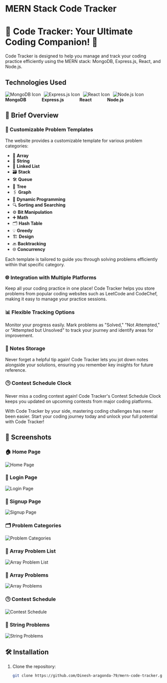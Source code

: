 # MERN Stack Code Tracker
# 🚀 Code Tracker: Your Ultimate Coding Companion! 🚀

Code Tracker is designed to help you manage and track your coding practice efficiently using the MERN stack: MongoDB, Express.js, React, and Node.js.


## Technologies Used

<div style="display: flex; align-items: center;">
  <img src="https://img.icons8.com/color/48/000000/mongodb.png" alt="MongoDB Icon" style="margin-right: 10px;"/>
  <img src="https://img.icons8.com/ios/48/000000/express-js.png" alt="Express.js Icon" style="margin-right: 10px;"/>
  <img src="https://img.icons8.com/color/48/000000/react-native.png" alt="React Icon" style="margin-right: 10px;"/>
  <img src="https://img.icons8.com/color/48/000000/nodejs.png" alt="Node.js Icon" style="margin-right: 10px;"/>
</div>
<div style="display: flex; align-items: center;">
  <span><strong>MongoDB</strong></span>
  <span style="margin-left: 50px;"><strong>Express.js</strong></span>
  <span style="margin-left: 50px;"><strong>React</strong></span>
  <span style="margin-left: 50px;"><strong>Node.js</strong></span>
</div>

## 📜 Brief Overview

### 📁 Customizable Problem Templates
The website provides a customizable template for various problem categories:
- 🧮 **Array**
- 📝 **String**
- 🔗 **Linked List**
- 🗃️ **Stack**
- 🛠️ **Queue**
- 🌳 **Tree**
- 🖇️ **Graph**
- 🤔 **Dynamic Programming**
- 🔍 **Sorting and Searching**
- ⚙️ **Bit Manipulation**
- ➕ **Math**
- 🗂️ **Hash Table**
- 💡 **Greedy**
- 🏗️ **Design**
- 🔙 **Backtracking**
- 🌐 **Concurrency**

Each template is tailored to guide you through solving problems efficiently within that specific category.

### 🌐 Integration with Multiple Platforms
Keep all your coding practice in one place! Code Tracker helps you store problems from popular coding websites such as LeetCode and CodeChef, making it easy to manage your practice sessions.

### 📊 Flexible Tracking Options
Monitor your progress easily. Mark problems as "Solved," "Not Attempted," or "Attempted but Unsolved" to track your journey and identify areas for improvement.

### 📝 Notes Storage
Never forget a helpful tip again! Code Tracker lets you jot down notes alongside your solutions, ensuring you remember key insights for future reference.

### 🕒 Contest Schedule Clock
Never miss a coding contest again! Code Tracker's Contest Schedule Clock keeps you updated on upcoming contests from major coding platforms.

With Code Tracker by your side, mastering coding challenges has never been easier. Start your coding journey today and unlock your full potential with Code Tracker!






## 📸 Screenshots

### 🏠 Home Page
![Home Page](screenshots/HomePage.png)

### 🔑 Login Page
![Login Page](screenshots/Login.png)

### 📝 Signup Page
![Signup Page](screenshots/Signup.png)

### 🗂️ Problem Categories
![Problem Categories](screenshots/Problem-Categories.png)

### 📃 Array Problem List
![Array Problem List](screenshots/Array_problem_list.png)

### 🔢 Array Problems
![Array Problems](screenshots/Array_problems.png)

### 🕒 Contest Schedule
![Contest Schedule](screenshots/Contest-Schedule.png)

### 📜 String Problems
![String Problems](screenshots/String_Problems.png)

## 🛠️ Installation

1. Clone the repository:
   ```bash
   git clone https://github.com/Dinesh-aragonda-79/mern-code-tracker.git
